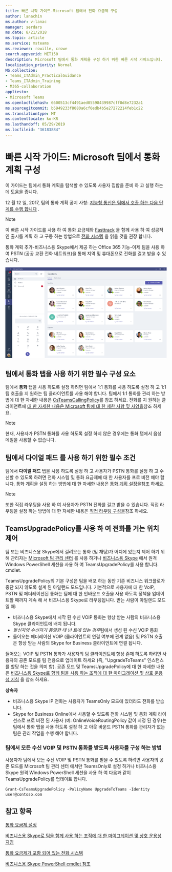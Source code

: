 ```yaml
---
title: 빠른 시작 가이드-Microsoft 팀에서 전화 요금제 구성
author: lanachin
ms.author: v-lanac
manager: serdars
ms.date: 8/21/2018
ms.topic: article
ms.service: msteams
ms.reviewer: rowille, crowe
search.appverid: MET150
description: Microsoft 팀에서 통화 계획을 구성 하기 위한 빠른 시작 가이드입니다.
localization_priority: Normal
MS.collection:
- Teams_ITAdmin_PracticalGuidance
- Teams_ITAdmin_Training
- M365-collaboration
appliesto:
- Microsoft Teams
ms.openlocfilehash: 6600513cf4491aed05598439987cff8d8e7232a1
ms.sourcegitcommit: b5949233f8080a6cf0edb4b5e27272214feb1c22
ms.translationtype: MT
ms.contentlocale: ko-KR
ms.lasthandoff: 05/29/2019
ms.locfileid: "36183884"
---
```

<a name="quick-start-guide-configuring-calling-plans-in-microsoft-teams"></a>빠른 시작 가이드: Microsoft 팀에서 통화 계획 구성
==============================================================

이 가이드는 팀에서 통화 계획을 탐색할 수 있도록 사용자 집합을 준비 하 고 실행 하는 데 도움을 줍니다.

12 월 12 일, 2017, 팀의 통화 계획 공지 사항: [지능형 통신은 팀에서 호출 하는 다음 단계를 수행 합니다](https://aka.ms/ipyqus) .

> [!NOTE]
> 이 빠른 시작 가이드를 사용 하 여 통화 요금제와 [Fasttrack](https://aka.ms/cloudvoice) 을 함께 사용 하 여 성공적인 출시를 계획 하 고 구동 하는 방법으로 [전화 시스템](calling-plan-landing-page.md) 을 읽을 것을 권장 합니다.

통화 계획 추가-비즈니스용 Skype에서 제공 하는 Office 365 기능-이제 팀을 사용 하 여 PSTN (공공 교환 전화 네트워크)을 통해 지역 및 휴대폰으로 전화를 걸고 받을 수 있습니다.

![팀의 연락처 페이지를 보여주는 스크린샷](media/Calling_in_Teams.png)
## <a name="prerequisites-for-enabling-the-calls-tab-in-teams"></a>팀에서 **통화** 탭을 사용 하기 위한 필수 구성 요소
팀에서 **통화** 탭을 사용 하도록 설정 하려면 팀에서 1:1 통화를 사용 하도록 설정 하 고 1:1 팀 호출을 지 원하는 팀 클라이언트를 사용 해야 합니다. 팀에서 1:1 통화를 관리 하는 방법에 대 한 자세한 내용은 [CsTeamsCallingPolicy](https://docs.microsoft.com/powershell/module/skype/set-csteamscallingpolicy?view=skype-ps)를 참조 하세요. 전화를 지 원하는 클라이언트에 [대 한 자세한 내용은 Microsoft 팀에 대 한 제한 사항 및 사양을](https://docs.microsoft.com/microsoftteams/limits-specifications-teams)참조 하세요.

> [!NOTE]
> 현재, 사용자가 PSTN 통화를 사용 하도록 설정 하지 않은 경우에는 통화 탭에서 음성 메일을 사용할 수 없습니다. 

## <a name="prerequisites-for-enabling-the-dial-pad-in-teams"></a>팀에서 **다이얼 패드** 를 사용 하기 위한 필수 조건
팀에서 **다이얼 패드** 탭을 사용 하도록 설정 하 고 사용자가 PSTN 통화를 설정 하 고 수신할 수 있도록 하려면 전화 시스템 및 통화 요금제에 대 한 사용자를 프로 비전 해야 합니다. 통화 계획을 설정 하는 방법에 대 한 자세한 내용은 [통화 계획 설정을](https://docs.microsoft.com/microsoftteams/set-up-calling-plans)참조 하세요.

> [!NOTE]
> 또한 직접 라우팅을 사용 하 여 사용자가 PSTN 전화를 걸고 받을 수 있습니다. 직접 라우팅을 설정 하는 방법에 대 한 자세한 내용은 [직접 라우팅 구성을](https://docs.microsoft.com/microsoftteams/direct-routing-configure)참조 하세요.

## <a name="using-teamsupgradepolicy-to-control-where-calls-land"></a>TeamsUpgradePolicy를 사용 하 여 전화를 거는 위치 제어
팀 또는 비즈니스용 Skype에서 걸려오는 통화 (및 채팅)가 어디에 있는지 제어 하기 위해 관리자는 [Microsoft 팀 관리 센터](https://aka.ms/teamsadmincenter) 를 사용 하거나 [비즈니스용 Skype](https://docs.microsoft.com/powershell/module/skype) 에서 원격 Windows PowerShell 세션을 사용 하 여 TeamsUpgradePolicy를 사용 합니다. cmdlet.


TeamsUpgradePolicy의 기본 구성은 팀을 배포 하는 동안 기존 비즈니스 워크플로가 중단 되지 않도록 설계 된 아일랜드 모드입니다. 기본적으로 사용자에 대 한 VoIP, PSTN 및 페더레이션된 통화는 팀에 대 한 인바운드 호출을 사용 하도록 정책을 업데이트할 때까지 계속 해 서 비즈니스용 Skype로 라우팅됩니다.  받는 사람이 아일랜드 모드일 때:

 - 비즈니스용 Skype에서 시작 된 수신 VOIP 통화는 항상 받는 사람의 비즈니스용 Skype 클라이언트에 배치 됩니다.
 - *발신자와 수신자가 동일한 테 넌 트에 있는 경우*팀에서 생성 된 수신 VOIP 통화
 - 들어오는 페더레이션 VOIP (클라이언트의 연결 여부에 관계 없음) 및 PSTN 호출은 항상 받는 사람의 Skype for Business 클라이언트에 연결 됩니다.
 
들어오는 VOIP 및 PSTN 통화가 사용자의 팀 클라이언트에 항상 존재 하도록 하려면 사용자의 공존 모드를 팀 전용으로 업데이트 하세요 (즉, "UpgradeToTeams" 인스턴스를 할당 하는 것을 의미 함).  공존 모드 및 TeamsUpgradePolicy에 대 한 자세한 내용은 [비즈니스용 Skype로 함께 팀을 사용 하는 조직에 대 한 마이그레이션 및 상호 운용성 지침](https://docs.microsoft.com/MicrosoftTeams/migration-interop-guidance-for-teams-with-skype) 을 참조 하세요.

**상속자**
 - 비즈니스용 Skype IP 전화는 사용자가 TeamsOnly 모드에 있더라도 전화를 받습니다.  
 - Skype for Business Online에서 사용할 수 있도록 전화 시스템 및 통화 계획 라이선스로 프로 비전 된 사용자 (예: OnlineVoiceRoutingPolicy 값이 지정 된 경우)는 팀에서 통화 탭을 사용 하도록 설정 하 고 아웃 바운드 PSTN 통화를 관리자가 없는 팀은 관리 작업을 수행 해야 합니다.


### <a name="how-to-configure-users-to-receive-all-incoming-voip-and-pstn-calls-in-teams"></a>팀에서 모든 수신 VOIP 및 PSTN 통화를 받도록 사용자를 구성 하는 방법
사용자가 팀에서 모든 수신 VOIP 및 PSTN 통화를 받을 수 있도록 하려면 사용자의 공존 모드를 Microsoft 팀 관리 센터 에서만 TeamsOnly로 설정 하거나 비즈니스용 Skype 원격 Windows PowerShell 세션을 사용 하 여 다음과 같이 TeamsUpgradePolicy를 업데이트 합니다.

    Grant-CsTeamsUpgradePolicy -PolicyName UpgradeToTeams -Identity user@contoso.com


## <a name="see-also"></a>참고 항목
[통화 요금제 설정](https://docs.microsoft.com/SkypeForBusiness/what-are-calling-plans-in-office-365/set-up-calling-plans)

[비즈니스용 Skype로 팀을 함께 사용 하는 조직에 대 한 마이그레이션 및 상호 운용성 지침](https://docs.microsoft.com/MicrosoftTeams/migration-interop-guidance-for-teams-with-skype)

[통화 요금제가 포함 되어 있는 전화 시스템](calling-plan-landing-page.md)

[비즈니스용 Skype PowerShell cmdlet 참조](https://docs.microsoft.com/powershell/module/skype)

